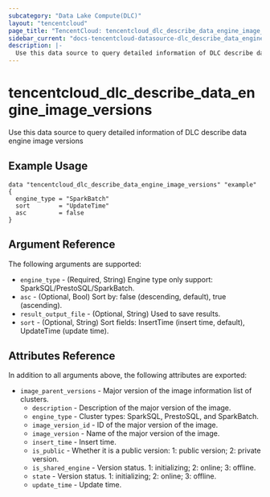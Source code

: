 ```yaml
---
subcategory: "Data Lake Compute(DLC)"
layout: "tencentcloud"
page_title: "TencentCloud: tencentcloud_dlc_describe_data_engine_image_versions"
sidebar_current: "docs-tencentcloud-datasource-dlc_describe_data_engine_image_versions"
description: |-
  Use this data source to query detailed information of DLC describe data engine image versions
---
```


# tencentcloud_dlc_describe_data_engine_image_versions

Use this data source to query detailed information of DLC describe data engine image versions

## Example Usage

```hcl
data "tencentcloud_dlc_describe_data_engine_image_versions" "example" {
  engine_type = "SparkBatch"
  sort        = "UpdateTime"
  asc         = false
}
```

## Argument Reference

The following arguments are supported:

* `engine_type` - (Required, String) Engine type only support: SparkSQL/PrestoSQL/SparkBatch.
* `asc` - (Optional, Bool) Sort by: false (descending, default), true (ascending).
* `result_output_file` - (Optional, String) Used to save results.
* `sort` - (Optional, String) Sort fields: InsertTime (insert time, default), UpdateTime (update time).

## Attributes Reference

In addition to all arguments above, the following attributes are exported:

* `image_parent_versions` - Major version of the image information list of clusters.
  * `description` - Description of the major version of the image.
  * `engine_type` - Cluster types: SparkSQL, PrestoSQL, and SparkBatch.
  * `image_version_id` - ID of the major version of the image.
  * `image_version` - Name of the major version of the image.
  * `insert_time` - Insert time.
  * `is_public` - Whether it is a public version: 1: public version; 2: private version.
  * `is_shared_engine` - Version status. 1: initializing; 2: online; 3: offline.
  * `state` - Version status. 1: initializing; 2: online; 3: offline.
  * `update_time` - Update time.



